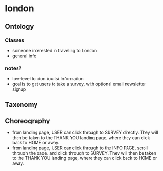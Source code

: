 # london

## Ontology  

### Classes  
- someone interested in traveling to London
- general info  

### notes?  
- low-level london tourist information  
- goal is to get users to take a survey, with optional email newsletter signup  
## Taxonomy 

## Choreography  
- from landing page, USER can click through to SURVEY directly. They will then be taken to the THANK YOU landing page, where they can click back to HOME or away.  
- from landing page, USER can click through to the INFO PAGE, scroll through the page, and click through to SURVEY. They will then be taken to the THANK YOU landing page, where they can click back to HOME or away.  
